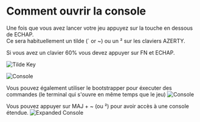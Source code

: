 # Comment ouvrir la console

Une fois que vous avez lancer votre jeu appuyez sur la touche en dessous de ECHAP.  
Ce sera habituellement un tilde (\` or \~) ou un ² sur les claviers AZERTY.

Si vous avez un clavier 60% vous devez appuyer sur FN et ECHAP.

![Tilde Key](/images/docs/opening-console/QH6D0UE.png)

![Console](/images/docs/opening-console/8myrfmi.png)

Vous pouvez également utiliser le bootstrapper pour éxecuter des commandes (le terminal qui s'ouvre en même temps que le jeu)
![Console](/images/docs/opening-console/bootstrapper.png)

Vous pouvez appuyer sur MAJ + \~ (ou ²) pour avoir accès à une console étendue.
![Expanded Console](/images/docs/opening-console/4wU24zG.png)
